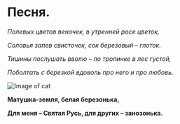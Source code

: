 # Песня.

*Полевых цветов веночек, в утренней росе цветок,*

*Соловья запев свисточек, сок березовый – глоток.* 

*Тишины послушать вволю – по тропинке в лес густой,*

*Поболтать с березкой вдоволь про него и про любовь.*

![Image of cat](https://github.com/user-attachments/assets/1fb1fed9-a24c-4a6c-adc8-b9b561a24e33)


**Матушка-земля, белая березонька,**

**Для меня – Святая Русь, для других – занозонька.**

